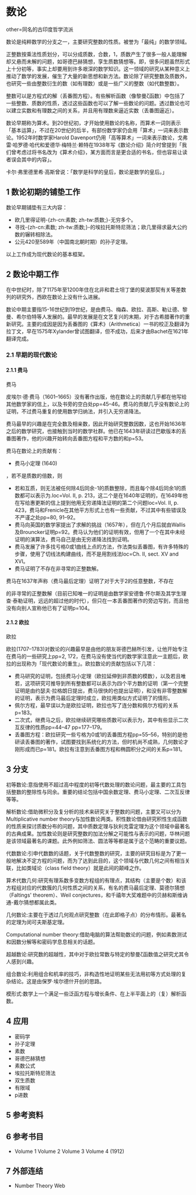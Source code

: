 # 数论

other=同名的古印度哲学流派

数论是纯粹数学的分支之一，主要研究整数的性质。被誉为「最纯」的数学领域。

正整数按乘法性质划分，可以分成质数，合数，1，质数产生了很多一般人能理解却又悬而未解的问题，如哥德巴赫猜想，孪生质数猜想等。即，很多问题虽然形式上十分初等，事实上却要用到许多艰深的数学知识。这一领域的研究从某种意义上推动了数学的发展，催生了大量的新思想和新方法。数论除了研究整数及质数外，也研究一些由整数衍生的数（如有理数）或是一些广义的整数（如代数整数）。

整数可以是方程式的解（丢番图方程）。有些解析函数（像黎曼ζ函数）中包括了一些整数、质数的性质，透过这些函数也可以了解一些数论的问题。透过数论也可以建立实数和有理数之间的关系，并且用有理数来逼近实数（丢番图逼近）。

数论早期称为算术。到20世纪初，才开始使用数论的名称，而算术一词则表示「基本运算」，不过在20世纪的后半，有部份数学家仍会用「算术」一词来表示数论。1952年时数学家Harold Davenport仍用「高等算术」一词来表示数论，戈弗雷·哈罗德·哈代和爱德华·梅特兰·赖特在1938年写《数论介绍》简介时曾提到「我们曾考虑过将书名改为《算术介绍》，某方面而言是更合适的书名，但也容易让读者误会其中的内容」。

卡尔·弗里德里希·高斯曾说：「数学是科学的皇后，数论是数学的皇后。」



## 1 数论初期的铺垫工作

数论早期铺垫有三大内容：

* 欧几里得证明-{zh-cn:素数; zh-tw:质数;}-无穷多个。
* 寻找-{zh-cn:素数; zh-tw:质数;}-的埃拉托斯特尼筛法；欧几里得求最大公约数的辗转相除法。
* 公元420至589年（中国南北朝时期）的孙子定理。

以上工作成为现代数论的基本框架。



## 2 数论中期工作

在中世纪时，除了1175年至1200年住在北非和君士坦丁堡的斐波那契有关等差数列的研究外，西欧在数论上没有什么进展。

数论中期主要指15-16世纪到19世纪，是由费马、梅森、欧拉、高斯、勒让德、黎曼、希尔伯特等人发展的。最早的发展是在文艺复兴的末期，对于古希腊著作的重新研究。主要的成因是因为丢番图的《算术》（Arithmetica）一书的校正及翻译为拉丁文，早在1575年Xylander曾试图翻译，但不成功，后来才由Bachet在1621年翻译完成。



### 2.1 早期的现代数论



#### 2.1.1 费马

费马

皮埃尔·德·费马（1601–1665）没有著作出版，他在数论上的贡献几乎都在他写给其他数学家的信上，以及书旁的空白处pp=45–46。费马的贡献几乎没有数论上的证明，不过费马重复的使用数学归纳法，并引入无穷递降法。

费马最早的兴趣是在完全数及相亲数，因此开始研究整数因数，这也开始1636年之后的数学研究，也接触到当时的数学社群。他已在1643年研读过巴歇版本的丢番图著作，他的兴趣开始转向丢番图方程和平方数的和p=53。

费马在数论上的贡献有：

* 费马小定理 (1640)

，若不是质数的倍数，则

* 若和互质，则无法被任何除4后同余-1的质数整除，而且每个除4后同余1的质数都可以表示为.loc=Vol. II, p. 213，这二个是在1640年证明的，在1649年他在写给惠更斯的信上提到他用无穷递降法证明的第二个问题loc=Vol. II, p. 423，费马和Frenicle在其他平方形式上也有一些贡献，不过其中有些错误及不严谨之处pp=80, 91–92。
* 费马向英国的数学家提出了求解的挑战（1657年），但在几个月后就由Wallis及Brouncker证明p=92。费马认为他们的证明有效，但用了一个在其中未经证明的演算法，费马自己是由无穷递降法找到证明。
* 费马发展了许多找亏格0或1曲线上点的方法，作法类似丢番图，有许多特殊的步骤，使用了切线法构建曲线，而不是用割线法loc=Ch. II, sect. XV and XVI。
* 费马证明了不存在非寻常的正整数解。

费马在1637年声称（费马最后定理）证明了对于大于2的任意整数，不存在

的非寻常的正整数解（目前已知唯一的证明是由数学家安德鲁·怀尔斯及其学生理查·泰勒证明，远远的超过他的时代），但只在一本丢番图著作的旁边写到，而且他没有向别人宣称他已有了证明p=104。



#### 2.1.2 欧拉

欧拉

欧拉(1707–1783)对数论的兴趣最早是由他的朋友哥德巴赫所引发，让他开始专注在费马的一些研究上pp=2, 172，在费马没有使当代的数学家注意此一主题后，欧拉的出现称为「现代数论的重生」。欧拉数论的贡献包括以下几项：

* 费马研究的证明，包括费马小定理（欧拉延伸到非质数的模数），以及若且唯若，这项研究可推导到所有整数都可以表示为四个平方数的证明（第一个完整证明是由约瑟夫·拉格朗日提出，费马很快的也提出证明），和没有非零整数解的证明，表示为费马最后定理时成立，欧拉用类似方式证明了的情形。
* 佩尔方程，最早误以为是欧拉证明，欧拉也写了连分数和佩尔方程的关系p=183。
* 二次式，继费马之后，欧拉继续研究哪些质数可以表示为，其中有些显示二次互反律的性质pp=44–47 pp=177–179。
* 丢番图方程：欧拉研究一些亏格为0或1的丢番图方程pp=55–56，特别的是他研读丢番图的著作，试图要找到系统化的方法，但时机尚不成熟，几何数论才刚形成而已p=181。欧拉有注意到丢番图方程和椭圆积分之间的关系p=181。



## 3 分支

初等数论:意指使用不超过高中程度的初等代数处理的数论问题，最主要的工具包括整数的整除性与同余。重要的结论包括中国余数定理、费马小定理、二次互反律等等。

解析数论:借助微积分及复分析的技术来研究关于整数的问题，主要又可以分为Multiplicative number theory与加性数论两类。积性数论借由研究积性生成函数的性质来探讨质数分布的问题，其中质数定理与狄利克雷定理为这个领域中最著名的古典成果。加性数论则是研究整数的加法分解之可能性与表示的问题，华林问题是该领域最著名的课题。此外例如筛法、圆法等等都是属于这个范畴的重要议题。

代数数论:引申代数数的话题，关于代数整数的研究，主要的研究目标是为了更一般地解决不定方程的问题，而为了达到此目的，这个领域与代数几何之间有相当关联，比如类域论（class field theory）就是此间的颠峰之作。

算术代数几何:研究有理系数多变数方程组的有理点，其结构（主要是个数）和该方程组对应的代数簇的几何性质之间的关系，有名的费马最后定理、莫德尔猜想（Faltings' theorem）、Weil conjectures，和千禧年大奖难题中的贝赫和斯维讷通-戴尔猜想都属此类。

几何数论:主要在于透过几何观点研究整数（在此即格子点）的分布情形。最著名的定理为闵可夫斯基定理。

Computational number theory:借助电脑的算法帮助数论的问题，例如素数测试和因数分解等和密码学息息相关的话题。

超越数论:研究数的超越性，其中对于欧拉常数与特定的黎曼ζ函数值之研究尤其令人感到兴趣。

组合数论:利用组合和机率的技巧，非构造性地证明某些无法用初等方式处理的复杂结论。这是由保罗·埃尔德什开创的思路。

模形式:数学上一个满足一些泛函方程与增长条件、在上半平面上的（复）解析函数。



## 4 应用

* 密码学
* 孙子定理
* 素数
* 哥德巴赫猜想
* 素数公式
* 埃拉托斯特尼筛法
* 双生质数
* 有限域
* p进数



## 5 参考资料



## 6 参考书目

* Volume 1  Volume 2  Volume 3  Volume 4 (1912)



## 7 外部连结

* Number Theory Web



